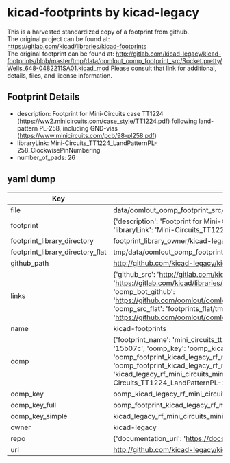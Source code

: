 # kicad-footprints by kicad-legacy  
This is a harvested standardized copy of a footprint from github.  
The original project can be found at:  
https://gitlab.com/kicad/libraries/kicad-footprints  
The original footprint can be found at:
http://gitlab.com/kicad-legacy/kicad-footprints/blob/master/tmp/data/oomlout_oomp_footprint_src/Socket.pretty/Wells_648-0482211SA01.kicad_mod
Please consult that link for additional, details, files, and license information.  
## Footprint Details
* description: Footprint for Mini-Circuits case TT1224 (https://ww2.minicircuits.com/case_style/TT1224.pdf) following land-pattern PL-258, including GND-vias (https://www.minicircuits.com/pcb/98-pl258.pdf)  
* libraryLink: Mini-Circuits_TT1224_LandPatternPL-258_ClockwisePinNumbering  
* number_of_pads: 26  
## yaml dump  
| Key | Value |  
| --- | --- |  
| file | data/oomlout_oomp_footprint_src/kicad-footprints/RF_Mini-Circuits.pretty/Mini-Circuits_TT1224_LandPatternPL-258_ClockwisePinNumbering.kicad_mod |  
| footprint | {'description': 'Footprint for Mini-Circuits case TT1224 (https://ww2.minicircuits.com/case_style/TT1224.pdf) following land-pattern PL-258, including GND-vias (https://www.minicircuits.com/pcb/98-pl258.pdf)', 'libraryLink': 'Mini-Circuits_TT1224_LandPatternPL-258_ClockwisePinNumbering', 'number_of_pads': 26} |  
| footprint_library_directory | footprint_library_owner/kicad-legacy_kicad-footprints |  
| footprint_library_directory_flat | tmp/data/oomlout_oomp_footprint_src/footprints_flat/kicad_legacy_rf_mini_circuits_mini_circuits_tt1224_landpatternpl_258_clockwisepinnumbering/working |  
| github_path | http://github.com/kicad-legacy/kicad-footprints/blob/master/tmp/data/oomlout_oomp_footprint_src/RF_Mini-Circuits.pretty/Mini-Circuits_TT1224_LandPatternPL-258_ClockwisePinNumbering.kicad_mod |  
| links | {'github_src': 'http://gitlab.com/kicad-legacy/kicad-footprints/blob/master/tmp/data/oomlout_oomp_footprint_src/Socket.pretty/Wells_648-0482211SA01.kicad_mod', 'github_src_repo': 'https://gitlab.com/kicad/libraries/kicad-footprints', 'oomp_bot': 'tmp/data/oomlout_oomp_footprint_src/footprints/kicad_legacy_rf_mini_circuits_mini_circuits_tt1224_landpatternpl_258_clockwisepinnumbering/working', 'oomp_bot_github': 'https://github.com/oomlout/oomlout_oomp_footprint_bot/tree/main/tmp/data/oomlout_oomp_footprint_src/footprints/kicad_legacy_rf_mini_circuits_mini_circuits_tt1224_landpatternpl_258_clockwisepinnumbering/working', 'oomp_src_flat': 'footprints_flat/tmp/data/oomlout_oomp_footprint_src/footprints_flat/kicad_legacy_rf_mini_circuits_mini_circuits_tt1224_landpatternpl_258_clockwisepinnumbering/working', 'oomp_src_flat_github': 'https://github.com/oomlout/oomlout_oomp_footprint_src/tree/main/tmp/data/oomlout_oomp_footprint_src/footprints_flat/kicad_legacy_rf_mini_circuits_mini_circuits_tt1224_landpatternpl_258_clockwisepinnumbering/working'} |  
| name | kicad-footprints |  
| oomp | {'footprint_name': 'mini_circuits_tt1224_landpatternpl_258_clockwisepinnumbering', 'library_name': 'rf_mini_circuits', 'md5': '15b07cf37e58f667f263236d3686de17', 'md5_10': '15b07cf37e', 'md5_5': '15b07', 'md5_6': '15b07c', 'oomp_key': 'oomp_kicad_legacy_rf_mini_circuits_mini_circuits_tt1224_landpatternpl_258_clockwisepinnumbering', 'oomp_key_extra': 'oomp_footprint_kicad_legacy_rf_mini_circuits_mini_circuits_tt1224_landpatternpl_258_clockwisepinnumbering', 'oomp_key_full': 'oomp_footprint_kicad_legacy_rf_mini_circuits_mini_circuits_tt1224_landpatternpl_258_clockwisepinnumbering_15b07c', 'oomp_key_simple': 'kicad_legacy_rf_mini_circuits_mini_circuits_tt1224_landpatternpl_258_clockwisepinnumbering', 'original_filename': 'data/oomlout_oomp_footprint_src/kicad-footprints/RF_Mini-Circuits.pretty/Mini-Circuits_TT1224_LandPatternPL-258_ClockwisePinNumbering.kicad_mod', 'owner_name': 'kicad_legacy'} |  
| oomp_key | oomp_kicad_legacy_rf_mini_circuits_mini_circuits_tt1224_landpatternpl_258_clockwisepinnumbering |  
| oomp_key_full | oomp_footprint_kicad_legacy_rf_mini_circuits_mini_circuits_tt1224_landpatternpl_258_clockwisepinnumbering |  
| oomp_key_simple | kicad_legacy_rf_mini_circuits_mini_circuits_tt1224_landpatternpl_258_clockwisepinnumbering |  
| owner | kicad-legacy |  
| repo | {'documentation_url': 'https://docs.github.com/rest/repos/repos#get-a-repository', 'message': 'Not Found'} |  
| url | http://github.com/kicad-legacy/kicad-footprints |  

